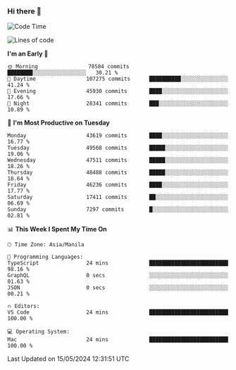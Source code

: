 ### Hi there 👋

<!--START_SECTION:waka-->
![Code Time](http://img.shields.io/badge/Code%20Time-5%2C137%20hrs%2036%20mins-blue)

![Lines of code](https://img.shields.io/badge/From%20Hello%20World%20I%27ve%20Written-115.2%20million%20lines%20of%20code-blue)

**I'm an Early 🐤** 

```text
🌞 Morning                78584 commits       ████████░░░░░░░░░░░░░░░░░   30.21 % 
🌆 Daytime                107275 commits      ██████████░░░░░░░░░░░░░░░   41.24 % 
🌃 Evening                45930 commits       ████░░░░░░░░░░░░░░░░░░░░░   17.66 % 
🌙 Night                  28341 commits       ███░░░░░░░░░░░░░░░░░░░░░░   10.89 % 
```
📅 **I'm Most Productive on Tuesday** 

```text
Monday                   43619 commits       ████░░░░░░░░░░░░░░░░░░░░░   16.77 % 
Tuesday                  49568 commits       █████░░░░░░░░░░░░░░░░░░░░   19.06 % 
Wednesday                47511 commits       █████░░░░░░░░░░░░░░░░░░░░   18.26 % 
Thursday                 48488 commits       █████░░░░░░░░░░░░░░░░░░░░   18.64 % 
Friday                   46236 commits       ████░░░░░░░░░░░░░░░░░░░░░   17.77 % 
Saturday                 17411 commits       ██░░░░░░░░░░░░░░░░░░░░░░░   06.69 % 
Sunday                   7297 commits        █░░░░░░░░░░░░░░░░░░░░░░░░   02.81 % 
```


📊 **This Week I Spent My Time On** 

```text
🕑︎ Time Zone: Asia/Manila

💬 Programming Languages: 
TypeScript               24 mins             █████████████████████████   98.16 % 
GraphQL                  0 secs              ░░░░░░░░░░░░░░░░░░░░░░░░░   01.63 % 
JSON                     0 secs              ░░░░░░░░░░░░░░░░░░░░░░░░░   00.21 % 

🔥 Editors: 
VS Code                  24 mins             █████████████████████████   100.00 % 

💻 Operating System: 
Mac                      24 mins             █████████████████████████   100.00 % 
```


 Last Updated on 15/05/2024 12:31:51 UTC
<!--END_SECTION:waka-->


<!--
**rad182/rad182** is a ✨ _special_ ✨ repository because its `README.md` (this file) appears on your GitHub profile.

Here are some ideas to get you started:

- 🔭 I’m currently working on ...
- 🌱 I’m currently learning ...
- 👯 I’m looking to collaborate on ...
- 🤔 I’m looking for help with ...
- 💬 Ask me about ...
- 📫 How to reach me: ...
- 😄 Pronouns: ...
- ⚡ Fun fact: ...
-->
